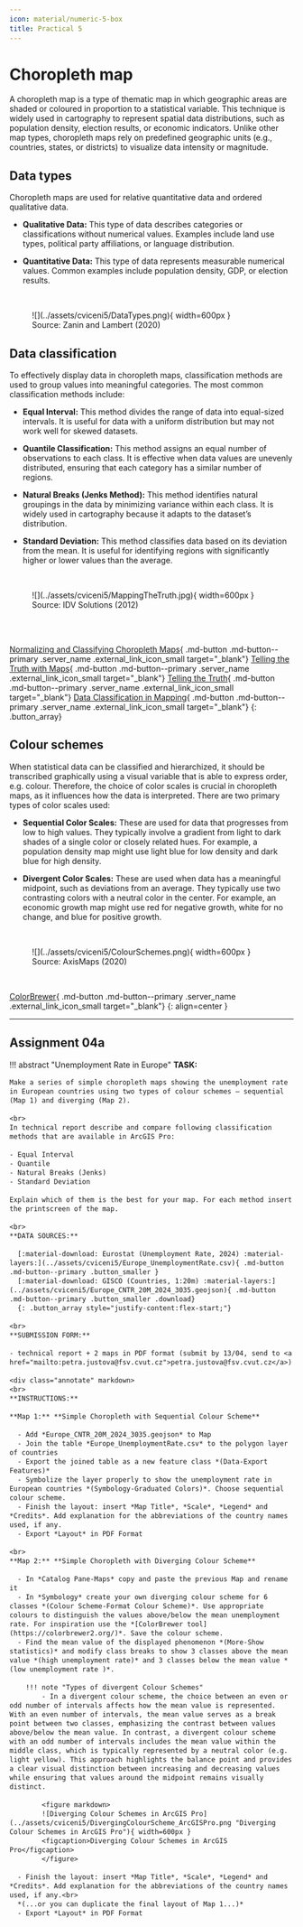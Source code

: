 ```yaml
---
icon: material/numeric-5-box
title: Practical 5
---
```

# Choropleth map
A choropleth map is a type of thematic map in which geographic areas are shaded or coloured in proportion to a statistical variable. This technique is widely used in cartography to represent spatial data distributions, such as population density, election results, or economic indicators. Unlike other map types, choropleth maps rely on predefined geographic units (e.g., countries, states, or districts) to visualize data intensity or magnitude.

## Data types
Choropleth maps are used for relative quantitative data and ordered qualitative data.

- **Qualitative Data:** This type of data describes categories or classifications without numerical values. Examples include land use types, political party affiliations, or language distribution.

- **Quantitative Data:** This type of data represents measurable numerical values. Common examples include population density, GDP, or election results.

<br>
<figure markdown>
  ![](../assets/cviceni5/DataTypes.png){ width=600px }
  <figcaption>Source: Zanin and Lambert (2020)</figcaption>
</figure>


## Data classification
To effectively display data in choropleth maps, classification methods are used to group values into meaningful categories. The most common classification methods include:

- **Equal Interval:** This method divides the range of data into equal-sized intervals. It is useful for data with a uniform distribution but may not work well for skewed datasets.

- **Quantile Classification:** This method assigns an equal number of observations to each class. It is effective when data values are unevenly distributed, ensuring that each category has a similar number of regions.

- **Natural Breaks (Jenks Method):** This method identifies natural groupings in the data by minimizing variance within each class. It is widely used in cartography because it adapts to the dataset’s distribution.

- **Standard Deviation:** This method classifies data based on its deviation from the mean. It is useful for identifying regions with significantly higher or lower values than the average.

<br>
<figure markdown>
  ![](../assets/cviceni5/MappingTheTruth.jpg){ width=600px }
  <figcaption>Source: IDV Solutions (2012)</figcaption>
</figure>


<br>
<br>

[Normalizing and Classifying Choropleth Maps](https://www.youtube.com/watch?v=nRqdTBKwYeU&ab_channel=ArcGIS){ .md-button .md-button--primary .server_name .external_link_icon_small target="_blank"}
[Telling the Truth with Maps](https://www.youtube.com/watch?v=R1Tfla2DieQ&ab_channel=JohnNelsonMaps){ .md-button .md-button--primary .server_name .external_link_icon_small target="_blank"}
[Telling the Truth](http://uxblog.idvsolutions.com/2011/10/telling-truth.html){ .md-button .md-button--primary .server_name .external_link_icon_small target="_blank"}
[Data Classification in Mapping](https://storymaps.arcgis.com/stories/c52d1948f04d40209fab1605ce3c8ab9){ .md-button .md-button--primary .server_name .external_link_icon_small target="_blank"}
{: .button_array}

## Colour schemes
When statistical data can be classified and hierarchized, it should be transcribed graphically using a visual variable that is able to express order, e.g. colour. Therefore, the choice of color scales is crucial in choropleth maps, as it influences how the data is interpreted. There are two primary types of color scales used:

- **Sequential Color Scales:** These are used for data that progresses from low to high values. They typically involve a gradient from light to dark shades of a single color or closely related hues. For example, a population density map might use light blue for low density and dark blue for high density.

- **Divergent Color Scales:** These are used when data has a meaningful midpoint, such as deviations from an average. They typically use two contrasting colors with a neutral color in the center. For example, an economic growth map might use red for negative growth, white for no change, and blue for positive growth.

<br>
<figure markdown>
  ![](../assets/cviceni5/ColourSchemes.png){ width=600px }
  <figcaption>Source: AxisMaps (2020)</figcaption>
</figure>
<br>

[ColorBrewer](https://colorbrewer2.org/){ .md-button .md-button--primary .server_name .external_link_icon_small target="_blank"}
{: align=center }

<hr class="level-1">




## Assignment 04a
!!! abstract "Unemployment Rate in Europe"
    **TASK:**

    Make a series of simple choropleth maps showing the unemployment rate in European countries using two types of colour schemes – sequential (Map 1) and diverging (Map 2).

    <br>
    In technical report describe and compare following classification methods that are available in ArcGIS Pro:
    
    - Equal Interval
    - Quantile
    - Natural Breaks (Jenks)
    - Standard Deviation

    Explain which of them is the best for your map. For each method insert the printscreen of the map.

    <br>
    **DATA SOURCES:**
    
      [:material-download: Eurostat (Unemployment Rate, 2024) :material-layers:](../assets/cviceni5/Europe_UnemploymentRate.csv){ .md-button .md-button--primary .button_smaller }
      [:material-download: GISCO (Countries, 1:20m) :material-layers:](../assets/cviceni5/Europe_CNTR_20M_2024_3035.geojson){ .md-button .md-button--primary .button_smaller .download}
      {: .button_array style="justify-content:flex-start;"}
    
    <br>
    **SUBMISSION FORM:**

    - technical report + 2 maps in PDF format (submit by 13/04, send to <a href="mailto:petra.justova@fsv.cvut.cz">petra.justova@fsv.cvut.cz</a>)
    
    <div class="annotate" markdown>
    <br>
    **INSTRUCTIONS:**
    
    **Map 1:** **Simple Choropleth with Sequential Colour Scheme**
      
      - Add *Europe_CNTR_20M_2024_3035.geojson* to Map
      - Join the table *Europe_UnemploymentRate.csv* to the polygon layer of countries
      - Export the joined table as a new feature class *(Data-Export Features)*
      - Symbolize the layer properly to show the unemployment rate in European countries *(Symbology-Graduated Colors)*. Choose sequential colour scheme.
      - Finish the layout: insert *Map Title*, *Scale*, *Legend* and *Credits*. Add explanation for the abbreviations of the country names used, if any.
      - Export *Layout* in PDF Format

    <br>
    **Map 2:** **Simple Choropleth with Diverging Colour Scheme**
      
      - In *Catalog Pane-Maps* copy and paste the previous Map and rename it
      - In *Symbology* create your own diverging colour scheme for 6 classes *(Colour Scheme-Format Colour Scheme)*. Use appropriate colours to distinguish the values above/below the mean unemployment rate. For inspiration use the *[ColorBrewer tool](https://colorbrewer2.org/)*. Save the colour scheme.
      - Find the mean value of the displayed phenomenon *(More-Show statistics)* and modify class breaks to show 3 classes above the mean value *(high unemployment rate)* and 3 classes below the mean value *(low unemployment rate )*.

        !!! note "Types of divergent Colour Schemes"
            - In a divergent colour scheme, the choice between an even or odd number of intervals affects how the mean value is represented. With an even number of intervals, the mean value serves as a break point between two classes, emphasizing the contrast between values above/below the mean value. In contrast, a divergent colour scheme with an odd number of intervals includes the mean value within the middle class, which is typically represented by a neutral color (e.g. light yellow). This approach highlights the balance point and provides a clear visual distinction between increasing and decreasing values while ensuring that values around the midpoint remains visually distinct.
            
            <figure markdown>
            ![Diverging Colour Schemes in ArcGIS Pro](../assets/cviceni5/DivergingColourScheme_ArcGISPro.png "Diverging Colour Schemes in ArcGIS Pro"){ width=600px }
            <figcaption>Diverging Colour Schemes in ArcGIS Pro</figcaption>
            </figure>

      - Finish the layout: insert *Map Title*, *Scale*, *Legend* and *Credits*. Add explanation for the abbreviations of the country names used, if any.<br>
      *(...or you can duplicate the final layout of Map 1...)*
      - Export *Layout* in PDF Format
    